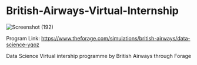 # British-Airways-Virtual-Internship

![Screenshot (192)](https://github.com/AkshataSonawane/British-Airways/assets/147258127/dd83faa3-91af-46fb-bf1f-43830ff099e9)

Program Link: https://www.theforage.com/simulations/british-airways/data-science-yqoz

Data Science Virtual intership programme by British Airways through Forage

